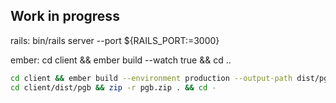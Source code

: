 Work in progress
----------------

rails: bin/rails server --port ${RAILS_PORT:=3000}
<!-- rails: bundle exec rails server --port ${RAILS_PORT:=3000} -->
ember: cd client && ember build --watch true && cd ..

```bash
cd client && ember build --environment production --output-path dist/pgb && cd -
cd client/dist/pgb && zip -r pgb.zip . && cd -
```
